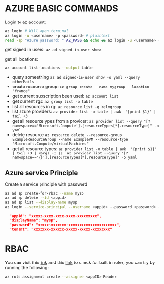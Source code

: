 # AZURE BASIC COMMANDS
Login to az account: 
```sh
az login # Will open terminal
az login -u <username> -p <password> # plaintext
read -sp "Azure password: " AZ_PASS && echo && az login -u <username> -p $AZ_PASS # Bash
```
get signed in users: `az ad signed-in-user show`

get all locations:
```sh
az account list-locations --output table
```

- query someething `az ad signed-in-user show -o yaml --query otherMails`
- create resource group: `az group create --name mygroup --location "france"` 
- get current subscription been used: `az account list`
- get current rgs: `az group list -o table`
- list all resources in rg: `az resource list -g helmgroup`
- list azure providers: `az provider list -o table | awk  '{print $1}' | tail +3`
- get all resource ypes from a provider: `az provider list --query "[?namespace=='Microsoft.Compute'].[resourceTypes[*].resourceType]" -o yaml`
- delete resource `az resource delete --resource-group ExampleResourceGroup --name ExampleVM --resource-type "Microsoft.Compute/virtualMachines"`
- get all resource types: `az provider list -o table | awk  '{print $1}' | tail +3 | xargs -I {}  az provider list --query "[?namespace=='{}'].[resourceTypes[*].resourceType]" -o yaml`
## Azure service Principle
Create a service principle with password
```sh
az ad sp create-for-rbac --name mysp
az ad sp delete --id <appid>
az ad sp list --display-name mysp
az login --service-principal --username <appid> --password <password> --tenant <tenantid>
```
```json
  "appId": "xxxxx-xxxx-xxxx-xxxx-xxxxxxxxx",
  "displayName": "mysp",
  "password": "xxxxx~xxxxxxx-xxxxxxxxxxxxxxxxxxxxxx",
  "tenant": "xxxxxxx-xxxxxx-xxxxx-xxxxx-xxxxxxxx"
```

# RBAC
You can visit this [link](https://learn.microsoft.com/en-us/cli/azure/role/assignment?view=azure-cli-latest#az-role-assignment-create) and this [link](https://learn.microsoft.com/en-us/azure/role-based-access-control/built-in-roles) to check for built in roles, you can try by running the following: 
```sh
az role assignment create --assignee <appID> Reader
```
